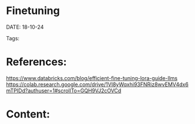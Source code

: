 
# Finetuning


DATE:  18-10-24


Tags:

# References:
https://www.databricks.com/blog/efficient-fine-tuning-lora-guide-llms
https://colab.research.google.com/drive/1VI8yWqxhi93FNRiz8wvEMV4dx6mTPIDd?authuser=1#scrollTo=GQH9VJ2cOVCd


# Content:





